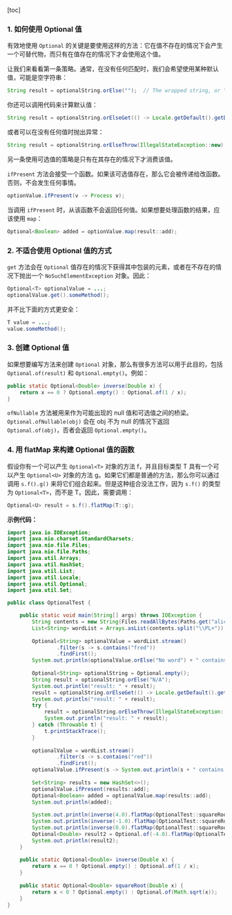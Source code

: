 [toc]

### 1. 如何使用 Optional 值

有效地使用 `Optional` 的关键是要使用这样的方法：它在值不存在的情况下会产生一个可替代物，而只有在值存在的情况下才会使用这个值。

让我们来看看第一条策略。通常，在没有任何匹配时，我们会希望使用某种默认值，可能是空字符串：

```java
String result = optionalString.orElse("");	// The wrapped string, or "" if none
```

你还可以调用代码来计算默认值：

```java
String result = optionalString.orElseGet(() -> Locale.getDefault().getDisplayName());	// The function is only called when needed
```

或者可以在没有任何值时抛出异常：

```java
String result = optionalString.orElseThrow(IllegalStateException::new);	// Supply a method that yields an exception object
```

另一条使用可选值的策略是只有在其存在的情况下才消费该值。

`ifPresent` 方法会接受一个函数。如果该可选值存在，那么它会被传递给改函数。否则，不会发生任何事情。

```java
optionValue.ifPresent(v -> Process v);
```

当调用 `ifPresent` 时，从该函数不会返回任何值。如果想要处理函数的结果，应该使用 `map`：

```java
Optional<Boolean> added = optionValue.map(result::add);
```

### 2. 不适合使用 Optional 值的方式

`get` 方法会在 `Optional` 值存在的情况下获得其中包装的元素，或者在不存在的情况下抛出一个 `NoSuchElementException` 对象。因此：

```java
Optional<T> optionalValue = ...;
optionalValue.get().someMethod();
```

并不比下面的方式更安全：

```java
T value = ...;
value.someMethod();
```

### 3. 创建 Optional 值

如果想要编写方法来创建 `Optional` 对象，那么有很多方法可以用于此目的，包括 `Optional.of(result)` 和 `Optional.empty()`。例如：

```java
public static Optional<Double> inverse(Double x) {
    return x == 0 ? Optional.empty() : Optional.of(1 / x);
}
```

`ofNullable` 方法被用来作为可能出现的 null 值和可选值之间的桥梁。`Optional.ofNullable(obj)` 会在 obj 不为 null 的情况下返回 `Optional.of(obj)`，否者会返回 `Optional.empty()`。

### 4. 用 flatMap 来构建 Optional 值的函数

假设你有一个可以产生 `Optional<T>` 对象的方法 f，并且目标类型 T 具有一个可以产生 `Optional<U>` 对象的方法 g。如果它们都是普通的方法，那么你可以通过调用 `s.f().g()` 来将它们组合起来。但是这种组合没法工作，因为 `s.f()` 的类型为 `Optional<T>`，而不是 T。因此，需要调用：

```java
Optional<U> result = s.f().flatMap(T::g);
```

**示例代码：**

```java
import java.io.IOException;
import java.nio.charset.StandardCharsets;
import java.nio.file.Files;
import java.nio.file.Paths;
import java.util.Arrays;
import java.util.HashSet;
import java.util.List;
import java.util.Locale;
import java.util.Optional;
import java.util.Set;

public class OptionalTest {

	public static void main(String[] args) throws IOException {
		String contents = new String(Files.readAllBytes(Paths.get("alice30.txt")), StandardCharsets.UTF_8);
		List<String> wordList = Arrays.asList(contents.split("\\PL+"));
		
		Optional<String> optionalValue = wordList.stream()
				.filter(s -> s.contains("fred"))
				.findFirst();
		System.out.println(optionalValue.orElse("No word") + " contains fred");
		
		Optional<String> optionalString = Optional.empty();
		String result = optionalString.orElse("N/A");
		System.out.println("result: " + result);
		result = optionalString.orElseGet(() -> Locale.getDefault().getDisplayName());
		System.out.println("result: " + result);
		try {
			result = optionalString.orElseThrow(IllegalStateException::new);
			System.out.println("result: " + result);
		} catch (Throwable t) {
			t.printStackTrace();
		}
		
		optionalValue = wordList.stream()
				.filter(s -> s.contains("red"))
				.findFirst();
		optionalValue.ifPresent(s -> System.out.println(s + " contains red"));
		
		Set<String> results = new HashSet<>();
		optionalValue.ifPresent(results::add);
		Optional<Boolean> added = optionalValue.map(results::add);
		System.out.println(added);
		
		System.out.println(inverse(4.0).flatMap(OptionalTest::squareRoot));
		System.out.println(inverse(-1.0).flatMap(OptionalTest::squareRoot));
		System.out.println(inverse(0.0).flatMap(OptionalTest::squareRoot));
		Optional<Double> result2 = Optional.of(-4.0).flatMap(OptionalTest::inverse).flatMap(OptionalTest::squareRoot);
		System.out.println(result2);
	}
	
	public static Optional<Double> inverse(Double x) {
		return x == 0 ? Optional.empty() : Optional.of(1 / x);
	}
	
	public static Optional<Double> squareRoot(Double x) {
		return x < 0 ? Optional.empty() : Optional.of(Math.sqrt(x));
	}
}
```

